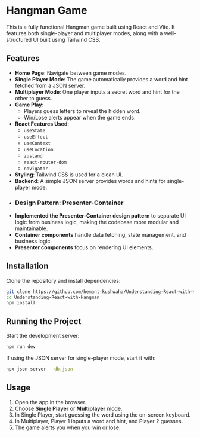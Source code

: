 # Hangman Game

This is a fully functional Hangman game built using React and Vite. It features both single-player and multiplayer modes, along with a well-structured UI built using Tailwind CSS.

## Features

- **Home Page**: Navigate between game modes.
- **Single Player Mode**: The game automatically provides a word and hint fetched from a JSON server.
- **Multiplayer Mode**: One player inputs a secret word and hint for the other to guess.
- **Game Play**:
  - Players guess letters to reveal the hidden word.
  - Win/Lose alerts appear when the game ends.
- **React Features Used**:
  - `useState`
  - `useEffect`
  - `useContext`
  - `useLocation`
  - `zustand`
  - `react-router-dom`
  - `navigator`
- **Styling**: Tailwind CSS is used for a clean UI.
- **Backend**: A simple JSON server provides words and hints for single-player mode.
- ### **Design Pattern: Presenter-Container**  
- **Implemented the Presenter-Container design pattern** to separate UI logic from business logic, making the codebase more modular and maintainable.  
- **Container components** handle data fetching, state management, and business logic.  
- **Presenter components** focus on rendering UI elements.  

## Installation

Clone the repository and install dependencies:

```sh
git clone https://github.com/hemant-kushwaha/Understanding-React-with-Hangman.git
cd Understanding-React-with-Hangman
npm install
```

## Running the Project

Start the development server:

```sh
npm run dev
```

If using the JSON server for single-player mode, start it with:

```sh
npx json-server --db.json--
```

## Usage

1. Open the app in the browser.
2. Choose **Single Player** or **Multiplayer** mode.
3. In Single Player, start guessing the word using the on-screen keyboard.
4. In Multiplayer, Player 1 inputs a word and hint, and Player 2 guesses.
5. The game alerts you when you win or lose.
